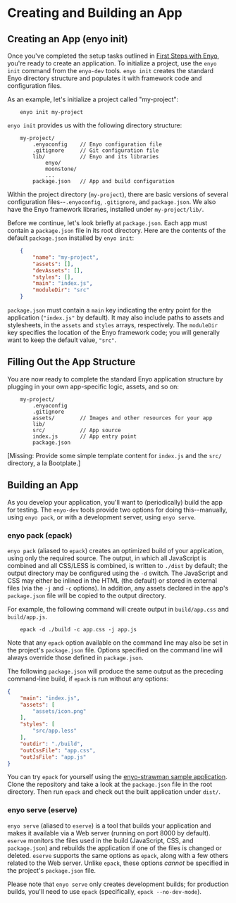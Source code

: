 # Creating and Building an App

## Creating an App (enyo init)

Once you've completed the setup tasks outlined in [First Steps with
Enyo](first-steps.html), you're ready to create an application.  To initialize a
project, use the `enyo init` command from the `enyo-dev` tools.  `enyo init`
creates the standard Enyo directory structure and populates it with framework
code and configuration files.

As an example, let's initialize a project called "my-project":

```
    enyo init my-project
```

`enyo init` provides us with the following directory structure:

```
    my-project/
        .enyoconfig    // Enyo configuration file
        .gitignore     // Git configuration file
        lib/           // Enyo and its libraries
            enyo/
            moonstone/
            ...
        package.json   // App and build configuration
```

Within the project directory (`my-project`), there are basic versions of several
configuration files--`.enyoconfig`, `.gitignore`, and `package.json`.  We also
have the Enyo framework libraries, installed under `my-project/lib/`.

Before we continue, let's look briefly at `package.json`.  Each app must contain
a `package.json` file in its root directory.  Here are the contents of the
default `package.json` installed by `enyo init`:

```json
    {
        "name": "my-project",
        "assets": [],
        "devAssets": [],
        "styles": [],
        "main": "index.js",
        "moduleDir": "src"
    }
```

`package.json` must contain a `main` key indicating the entry point for the
application (`"index.js"` by default).  It may also include paths to assets and
stylesheets, in the `assets` and `styles` arrays, respectively.  The `moduleDir`
key specifies the location of the Enyo framework code; you will generally want
to keep the default value, `"src"`.

## Filling Out the App Structure

You are now ready to complete the standard Enyo application structure by
plugging in your own app-specific logic, assets, and so on:

```
    my-project/
        .enyoconfig
        .gitignore
        assets/        // Images and other resources for your app
        lib/
        src/           // App source
        index.js       // App entry point
        package.json
```

[Missing: Provide some simple template content for `index.js` and the `src/`
directory, a la Bootplate.]

## Building an App

As you develop your application, you'll want to (periodically) build the app for
testing.  The `enyo-dev` tools provide two options for doing this--manually,
using `enyo pack`, or with a development server, using `enyo serve`.

### enyo pack (epack)

`enyo pack` (aliased to `epack`) creates an optimized build of your application,
using only the required source.  The output, in which all JavaScript is combined
and all CSS/LESS is combined, is written to `./dist` by default; the output
directory may be configured using the `-d` switch.  The JavaScript and CSS may
either be inlined in the HTML (the default) or stored in external files (via the
`-j` and `-c` options).  In addition, any assets declared in the app's
`package.json` file will be copied to the output directory.

For example, the following command will create output in `build/app.css` and
`build/app.js`.

```
    epack -d ./build -c app.css -j app.js
```

Note that any `epack` option available on the command line may also be set in
the project's `package.json` file.  Options specified on the command line will
always override those defined in `package.json`.

The following `package.json` will produce the same output as the preceding
command-line build, if `epack` is run without any options:

```json
{
    "main": "index.js",
    "assets": [
        "assets/icon.png"
    ],
    "styles": [
        "src/app.less"
    ],
    "outdir": "./build",
    "outCssFile": "app.css",
    "outJsFile": "app.js"
}
```

You can try `epack` for yourself using the [enyo-strawman sample
application](https://github.com/enyojs/enyo-strawman).  Clone the repository and
take a look at the `package.json` file in the root directory.  Then run `epack`
and check out the built application under `dist/`.

### enyo serve (eserve)

`enyo serve` (aliased to `eserve`) is a tool that builds your application and
makes it available via a Web server (running on port 8000 by default). `eserve`
monitors the files used in the build (JavaScript, CSS, and `package.json`) and
rebuilds the application if one of the files is changed or deleted.
`eserve` supports the same options as `epack`, along with a few others
related to the Web server.  Unlike `epack`, these options *cannot* be
specified in the project's `package.json` file.

Please note that `enyo serve` only creates development builds; for production
builds, you'll need to use `epack` (specifically, `epack --no-dev-mode`).
